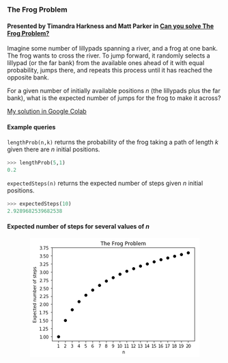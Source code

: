 ### The Frog Problem
#### Presented by Timandra Harkness and Matt Parker in [Can you solve The Frog Problem?](https://www.youtube.com/watch?v=ZLTyX4zL2Fc)
Imagine some number of lillypads spanning a river, and a frog at one bank. The frog wants to cross the river. To jump forward, it randomly selects a lillypad (or the far bank) from the available ones ahead of it with equal probability, jumps there, and repeats this process until it has reached the opposite bank.

For a given number of initially available positions *n* (the lillypads plus the far bank), what is the expected number of jumps for the frog to make it across?

[My solution in Google Colab](https://colab.research.google.com/drive/1SpVCQgN3CcJgsBXm8UwBuC68gV8EKctP)

####  Example queries
`lengthProb(n,k)` returns the probability of the frog taking a path of length *k* given there are *n* initial positions.
```python
>>> lengthProb(5,1)
0.2
```
`expectedSteps(n)` returns the expected number of steps given *n* initial positions.
```python
>>> expectedSteps(10)
2.9289682539682538
```
#### Expected number of steps for several values of *n*
<p align="center">
  <img src="https://github.com/brayvid/FrogProblem/blob/master/TheFrogProblem.png">
</p>
